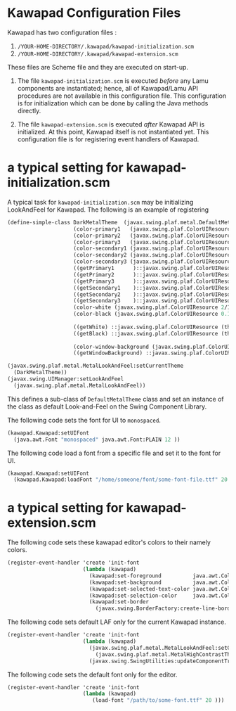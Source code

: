 Kawapad Configuration Files
===========================

Kawapad has two configuration files :

1. `/YOUR-HOME-DIRECTORY/.kawapad/kawapad-initialization.scm`
2. `/YOUR-HOME-DIRECTORY/.kawapad/kawapad-extension.scm`

These files are Scheme file and they are executed on start-up.

1. The file `kawapad-initialization.scm` is executed _before_ any Lamu 
   components are instantiated; hence, all of Kawapad/Lamu API procedures are 
   not available in this configuration file. This configuration is for 
   initialization which can be done by calling the Java methods directly.

2. The file `kawapad-extension.scm` is executed _after_ Kawapad API is 
   initialized. At this point, Kawapad itself is not instantiated yet. This 
   configuration file is for registering event handlers of Kawapad.


# a typical setting for kawapad-initialization.scm #
A typical task for `kawapad-initialization.scm` may be initializing LookAndFeel 
for Kawapad. The following is an example of registering 

```scheme
(define-simple-class DarkMetalTheme  (javax.swing.plaf.metal.DefaultMetalTheme)
                     (color-primary1   (javax.swing.plaf.ColorUIResource 1/16 1/16 1/16 ))
                     (color-primary2   (javax.swing.plaf.ColorUIResource 1/16 1/16 1/16 ))
                     (color-primary3   (javax.swing.plaf.ColorUIResource 1/16 1/16 1/16 ))
                     (color-secondary1 (javax.swing.plaf.ColorUIResource 1/16 1/16 1/16 ))
                     (color-secondary2 (javax.swing.plaf.ColorUIResource 1/16 1/16 1/16 ))
                     (color-secondary3 (javax.swing.plaf.ColorUIResource 1/16 1/16 1/16 ))
                     ((getPrimary1      )::javax.swing.plaf.ColorUIResource (this):color-primary1)
                     ((getPrimary2      )::javax.swing.plaf.ColorUIResource (this):color-primary2)
                     ((getPrimary3      )::javax.swing.plaf.ColorUIResource (this):color-primary3)
                     ((getSecondary1    )::javax.swing.plaf.ColorUIResource (this):color-secondary1)
                     ((getSecondary2    )::javax.swing.plaf.ColorUIResource (this):color-secondary2)
                     ((getSecondary3    )::javax.swing.plaf.ColorUIResource (this):color-secondary3)
                     (color-white (javax.swing.plaf.ColorUIResource 2/16 2/16 2/16 ))
                     (color-black (javax.swing.plaf.ColorUIResource 0.1 12/16 0.1))
                     
                     ((getWhite) ::javax.swing.plaf.ColorUIResource (this):color-white)
                     ((getBlack) ::javax.swing.plaf.ColorUIResource (this):color-black)
                     
                     (color-window-background (javax.swing.plaf.ColorUIResource 0/16 0/16 0/16))
                     ((getWindowBackground) ::javax.swing.plaf.ColorUIResource (this):color-window-background))

(javax.swing.plaf.metal.MetalLookAndFeel:setCurrentTheme 
  (DarkMetalTheme))
(javax.swing.UIManager:setLookAndFeel
  (javax.swing.plaf.metal.MetalLookAndFeel))
```

This defines a sub-class of `DefaultMetalTheme` class and set an instance of 
the class as default Look-and-Feel on the Swing Component Library.

The following code sets the font for UI to `monospaced`.

```scheme
(kawapad.Kawapad:setUIFont
  (java.awt.Font "monospaced" java.awt.Font:PLAIN 12 ))
```

The following code load a font from a specific file and set it to the font for 
UI.

```scheme
(kawapad.Kawapad:setUIFont
  (kawapad.Kawapad:loadFont "/home/someone/font/some-font-file.ttf" 20 ))
```


# a typical setting for kawapad-extension.scm #

The following code sets these kawapad editor's colors to their namely colors.

```scheme
(register-event-handler 'create 'init-font
                        (lambda (kawapad)
                          (kawapad:set-foreground          java.awt.Color:green )
                          (kawapad:set-background          java.awt.Color:black )
                          (kawapad:set-selected-text-color java.awt.Color:white )
                          (kawapad:set-selection-color     java.awt.Color:blue  )
                          (kawapad:set-border 
                            (javax.swing.BorderFactory:create-line-border java.awt.Color:black 5 ))))
```

The following code sets default LAF only for the current Kawapad instance.
```scheme
(register-event-handler 'create 'init-font
                        (lambda (kawapad)
                          (javax.swing.plaf.metal.MetalLookAndFeel:setCurrentTheme
                            (javax.swing.plaf.metal.MetalHighContrastTheme))
                          (javax.swing.SwingUtilities:updateComponentTreeUI kawapad)))
```


The following code sets the default font only for the editor.

```scheme
(register-event-handler 'create 'init-font
                        (lambda (kawapad)
                           (load-font "/path/to/some-font.ttf" 20 )))
```


